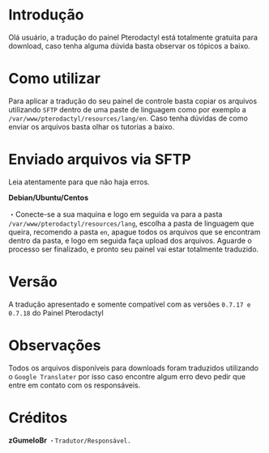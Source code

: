 # Introdução
Olá usuário, a tradução do painel Pterodactyl está totalmente gratuita para download, caso tenha alguma dúvida basta observar os tópicos a baixo.

# Como utilizar
Para aplicar a tradução do seu painel de controle basta copiar os arquivos utilizando ```SFTP``` dentro de uma paste de linguagem como por exemplo a ```/var/www/pterodactyl/resources/lang/en```. Caso tenha dúvidas de como enviar os arquivos basta olhar os tutorias a baixo.

# Enviado arquivos via SFTP
Leia atentamente para que não haja erros.

**Debian/Ubuntu/Centos**

・Conecte-se a sua maquina e logo em seguida va para a pasta ```/var/www/pterodactyl/resources/lang```, escolha a pasta de linguagem que queira, recomendo a pasta ``en``, apague todos os arquivos que se encontram dentro da pasta, e logo em seguida faça upload dos arquivos. Aguarde o processo ser finalizado, e pronto seu painel vai estar totalmente traduzido.

# Versão
A tradução apresentado e somente compatível com as versões ```0.7.17 e 0.7.18``` do Painel Pterodactyl

# Observações
Todos os arquivos disponíveis para downloads foram traduzidos utilizando o ```Google Translater``` por isso caso encontre algum erro devo pedir que entre em contato com os responsáveis.

# Créditos

**zGumeloBr**
```・Tradutor/Responsável.```

